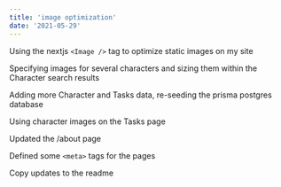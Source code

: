 ```yaml
---
title: 'image optimization'
date: '2021-05-29'
---
```


Using the nextjs `<Image />` tag to optimize static images on my site

Specifying images for several characters and sizing them within the Character search results

Adding more Character and Tasks data, re-seeding the prisma postgres database

Using character images on the Tasks page

Updated the /about page

Defined some `<meta>` tags for the pages

Copy updates to the readme